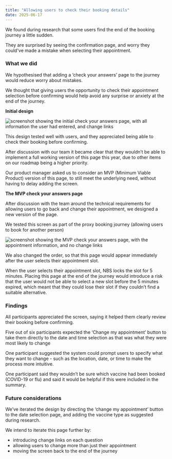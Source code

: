 ```yaml
---
title: "Allowing users to check their booking details"
date: 2025-06-17
---
```


We found during research that some users find the end of the booking journey a little sudden. 

They are surprised by seeing the confirmation page, and worry they could've made a mistake when selecting their appointment. 

### What we did 

We hypothesised that adding a ‘check your answers’ page to the journey would reduce worry about mistakes. 

We thought that giving users the opportunity to check their appointment selection before confirming would help avoid any surprise or anxiety at the end of the journey. 

**Initial design** 

![screenshot showing the initial check your answers page, with all information the user had entered, and change links](cya-initial.png) 

This design tested well with users, and they appreciated being able to check their booking before confirming. 

After discussion with our team it became clear that they wouldn’t be able to implement a full working version of this page this year, due to other items on our roadmap being a higher priority. 

Our product manager asked us to consider an MVP (Minimum Viable Product) version of this page, to still meet the underlying need, without having to delay adding the screen. 

**The MVP check your answers page** 

After discussion with the team around the technical requirements for allowing users to go back and change their appointment, we designed a new version of the page. 

We tested this screen as part of the proxy booking journey (allowing users to book for another person) 

![screenshot showing the MVP check your answers page, with the appointment information, and no change links](mvp-cya.png) 

We also changed the order, so that this page would appear immediately after the user selects their appointment slot.   

When the user selects their appointment slot, NBS locks the slot for 5 minutes.  Placing this page at the end of the journey would introduce a risk that the user would not be able to select a new slot before the 5 minutes expired, which meant that they could lose their slot if they couldn’t find a suitable alternative. 

 

### Findings 

All participants appreciated the screen, saying it helped them clearly review their booking before confirming.  

Five out of six participants expected the ‘Change my appointment’ button to take them directly to the date and time selection as that was what they were most likely to change 

One participant suggested the system could prompt users to specify what they want to change - such as the location, date, or time to make the process more intuitive. 

One participant said they wouldn’t be sure which vaccine had been booked (COVID-19 or flu) and said it would be helpful if this were included in the summary. 

 

### Future considerations 

We’ve iterated the design by directing the ‘change my appointment’ button to the date selection page, and adding the vaccine type as suggested during research. 

We intend to iterate this page further by:  

- introducing change links on each question 
- allowing users to change more than just their appointment
- moving the screen back to the end of the journey 

